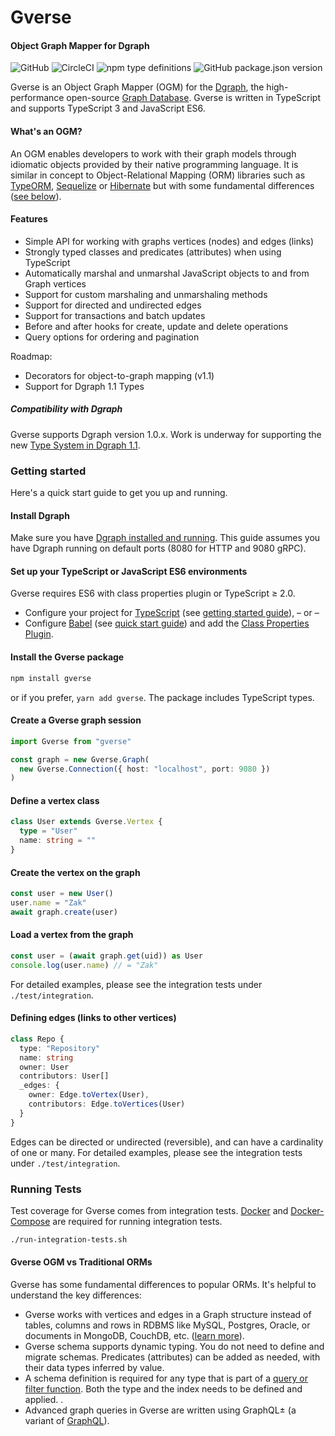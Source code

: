 # Gverse

#### Object Graph Mapper for Dgraph

![GitHub](https://img.shields.io/github/license/gverse/gverse) ![CircleCI](https://img.shields.io/circleci/build/github/gverse/gverse) ![npm type definitions](https://img.shields.io/npm/types/gverse) ![GitHub package.json version](https://img.shields.io/github/package-json/v/gverse/gverse)

Gverse is an Object Graph Mapper (OGM) for the [Dgraph](dgraph.io), the high-performance open-source [Graph Database](https://en.wikipedia.org/wiki/Graph_database). Gverse is written in TypeScript and supports TypeScript 3 and JavaScript ES6.

#### What's an OGM?

An OGM enables developers to work with their graph models through idiomatic objects provided by their native programming language. It is similar in concept to Object-Relational Mapping (ORM) libraries such as [TypeORM](typeorm.io), [Sequelize](http://docs.sequelizejs.com/) or [Hibernate](https://hibernate.org/) but with some fundamental differences ([see below](#gverse-vs-traditional-orms)).

#### Features

- Simple API for working with graphs vertices (nodes) and edges (links)
- Strongly typed classes and predicates (attributes) when using TypeScript
- Automatically marshal and unmarshal JavaScript objects to and from Graph vertices
- Support for custom marshaling and unmarshaling methods
- Support for directed and undirected edges
- Support for transactions and batch updates
- Before and after hooks for create, update and delete operations
- Query options for ordering and pagination

Roadmap:

- Decorators for object-to-graph mapping (v1.1)
- Support for Dgraph 1.1 Types

##### Compatibility with Dgraph

Gverse supports Dgraph version 1.0.x. Work is underway for supporting the new [Type System in Dgraph 1.1](https://docs.dgraph.io/master/query-language/#type-system).

### Getting started

Here's a quick start guide to get you up and running.

#### Install Dgraph

Make sure you have [Dgraph installed and running](https://docs.dgraph.io/get-started). This guide assumes you have Dgraph running on default ports (8080 for HTTP and 9080 gRPC).

#### Set up your TypeScript or JavaScript ES6 environments

Gverse requires ES6 with class properties plugin or TypeScript ≥ 2.0.

- Configure your project for [TypeScript](https://www.typescriptlang.org/docs/tutorial.html) (see [getting started guide](https://levelup.gitconnected.com/typescript-quick-start-guide-7257c2b71538)),
  – or –
- Configure [Babel](https://babel.org) (see [quick start guide](https://www.robinwieruch.de/minimal-node-js-babel-setup/)) and add the [Class Properties Plugin](https://babeljs.io/docs/en/babel-plugin-proposal-class-properties).

#### Install the Gverse package

```sh
npm install gverse
```

or if you prefer, `yarn add gverse`. The package includes TypeScript types.

#### Create a Gverse graph session

```typescript
import Gverse from "gverse"

const graph = new Gverse.Graph(
  new Gverse.Connection({ host: "localhost", port: 9080 })
)
```

#### Define a vertex class

```typescript
class User extends Gverse.Vertex {
  type = "User"
  name: string = ""
}
```

#### Create the vertex on the graph

```typescript
const user = new User()
user.name = "Zak"
await graph.create(user)
```

#### Load a vertex from the graph

```typescript
const user = (await graph.get(uid)) as User
console.log(user.name) // = "Zak"
```

For detailed examples, please see the integration tests under `./test/integration`.

#### Defining edges (links to other vertices)

```typescript
class Repo {
  type: "Repository"
  name: string
  owner: User
  contributors: User[]
  _edges: {
    owner: Edge.toVertex(User),
    contributors: Edge.toVertices(User)
  }
}
```

Edges can be directed or undirected (reversible), and can have a cardinality of one or many. For detailed examples, please see the integration tests under `./test/integration`.

### Running Tests

Test coverage for Gverse comes from integration tests. [Docker](https://docs.docker.com/install/) and [Docker-Compose](https://docs.docker.com/compose/install/) are required for running integration tests.

```sh
./run-integration-tests.sh
```

#### Gverse OGM vs Traditional ORMs

Gverse has some fundamental differences to popular ORMs. It's helpful to understand the key differences:

- Gverse works with vertices and edges in a Graph structure instead of tables, columns and rows in RDBMS like MySQL, Postgres, Oracle, or documents in MongoDB, CouchDB, etc. ([learn more](https://docs.dgraph.io/query-language/)).
- Gverse schema supports dynamic typing. You do not need to define and migrate schemas. Predicates (attributes) can be added as needed, with their data types inferred by value.
- A schema definition is required for any type that is part of a [query or filter function](https://docs.dgraph.io/query-language/#schema). Both the type and the index needs to be defined and applied. .
- Advanced graph queries in Gverse are written using GraphQL± (a variant of [GraphQL](graphql.org)).
